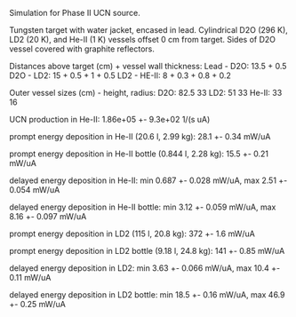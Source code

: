 Simulation for Phase II UCN source.

Tungsten target with water jacket, encased in lead.
Cylindrical D2O (296 K), LD2 (20 K), and He-II (1 K) vessels offset 0 cm from target.
Sides of D2O vessel covered with graphite reflectors.

Distances above target (cm) + vessel wall thickness:
Lead - D2O: 13.5 + 0.5
D2O - LD2: 15 + 0.5 + 1 + 0.5
LD2 - HE-II: 8 + 0.3 + 0.8 + 0.2

Outer vessel sizes (cm) - height, radius:
D2O: 82.5 33
LD2: 51 33
He-II: 33 16

UCN production in He-II:
1.86e+05 +- 9.3e+02 1/(s uA)

prompt energy deposition in He-II (20.6 l, 2.99 kg):
28.1 +- 0.34 mW/uA

prompt energy deposition in He-II bottle (0.844 l, 2.28 kg):
15.5 +- 0.21 mW/uA

delayed energy deposition in He-II:
min 0.687 +- 0.028 mW/uA, max 2.51 +- 0.054 mW/uA

delayed energy deposition in He-II bottle:
min 3.12 +- 0.059 mW/uA, max 8.16 +- 0.097 mW/uA

prompt energy deposition in LD2 (115 l, 20.8 kg):
372 +- 1.6 mW/uA

prompt energy deposition in LD2 bottle (9.18 l, 24.8 kg):
141 +- 0.85 mW/uA

delayed energy deposition in LD2:
min 3.63 +- 0.066 mW/uA, max 10.4 +- 0.11 mW/uA

delayed energy deposition in LD2 bottle:
min 18.5 +- 0.16 mW/uA, max 46.9 +- 0.25 mW/uA


